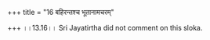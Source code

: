 +++
title = "16 बहिरन्तश्च भूतानामचरम्"

+++
।।13.16।। Sri Jayatirtha did not comment on this sloka.  
  
